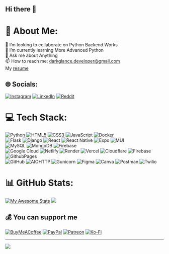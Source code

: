 ## Hi there 👋

# 💫 About Me:
👯 I’m looking to collaborate on Python Backend Works<br>
🌱 I’m currently learning More Advanced Python <br>
💬 Ask me about Anything<br>
📫 How to reach me: darkglance.developer@gmail.com<br>
My [resume](https://www.canva.com/design/DAGVwzgW730/5-NpPGtaqDxl_8kk0vbDvg/view?utm_content=DAGVwzgW730&utm_campaign=designshare&utm_medium=link&utm_source=editor)


## 🌐 Socials:
[![Instagram](https://img.shields.io/badge/Instagram-%23E4405F.svg?logo=Instagram&logoColor=white)](https://instagram.com/ig_darkglance) 
[![LinkedIn](https://img.shields.io/badge/LinkedIn-%230077B5.svg?logo=linkedin&logoColor=white)](https://linkedin.com/in/ashif4354/) 
[![Reddit](https://img.shields.io/badge/Reddit-%23FF4500.svg?logo=Reddit&logoColor=white)](https://reddit.com/user/DarkGlance_) 

# 💻 Tech Stack:
![Python](https://img.shields.io/badge/python-3670A0?style=flat&logo=python&logoColor=ffdd54) 
![HTML5](https://img.shields.io/badge/html5-%23E34F26.svg?style=flat&logo=html5&logoColor=white)
![CSS3](https://img.shields.io/badge/css3-%231572B6.svg?style=flat&logo=css3&logoColor=white) 
![JavaScript](https://img.shields.io/badge/javascript-%23323330.svg?style=flat&logo=javascript&logoColor=%23F7DF1E) 
![Docker](https://img.shields.io/badge/docker-%230db7ed.svg?style=flat&logo=docker&logoColor=white) 
<br>
![Flask](https://img.shields.io/badge/flask-%23000.svg?style=flat&logo=flask&logoColor=white) 
![Django](https://img.shields.io/badge/django-%23092E20.svg?style=flat&logo=django&logoColor=white) 
![React](https://img.shields.io/badge/react-%2320232a.svg?style=flat&logo=react&logoColor=%2361DAFB) 
![React Native](https://img.shields.io/badge/react_native-%2320232a.svg?style=flat&logo=react&logoColor=%2361DAFB) 
![Expo](https://img.shields.io/badge/expo-1C1E24?style=flat&logo=expo&logoColor=#D04A37) 
![MUI](https://img.shields.io/badge/MUI-%230081CB.svg?style=flat&logo=mui&logoColor=white) 
<br>
![MySQL](https://img.shields.io/badge/mysql-4479A1.svg?style=flat&logo=mysql&logoColor=white) 
![MongoDB](https://img.shields.io/badge/MongoDB-%234ea94b.svg?style=flat&logo=mongodb&logoColor=white) 
![Firebase](https://img.shields.io/badge/firebase-%23039BE5.svg?style=flat&logo=firebase) 
<br>
![Google Cloud](https://img.shields.io/badge/GoogleCloud-%234285F4.svg?style=flat&logo=google-cloud&logoColor=white) 
![Netlify](https://img.shields.io/badge/netlify-%23000000.svg?style=flat&logo=netlify&logoColor=#00C7B7) 
![Render](https://img.shields.io/badge/Render-%46E3B7.svg?style=flat&logo=render&logoColor=white) 
![Vercel](https://img.shields.io/badge/vercel-%23000000.svg?style=flat&logo=vercel&logoColor=white) 
![Cloudflare](https://img.shields.io/badge/Cloudflare-F38020?style=flat&logo=Cloudflare&logoColor=white) 
![Firebase](https://img.shields.io/badge/firebase-a08021?style=flat&logo=firebase&logoColor=ffcd34) 
![GithubPages](https://img.shields.io/badge/github%20pages-121013?style=flat&logo=github&logoColor=white)
<br>
![GitHub](https://img.shields.io/badge/github-%23121011.svg?style=flat&logo=github&logoColor=white) 
![AIOHTTP](https://img.shields.io/badge/iohttp-%232C5bb4.svg?style=flat&logo=aiohttp&logoColor=white) 
![Gunicorn](https://img.shields.io/badge/gunicorn-%298729.svg?style=flat&logo=gunicorn&logoColor=white) 
![Figma](https://img.shields.io/badge/figma-%23F24E1E.svg?style=flat&logo=figma&logoColor=white) 
![Canva](https://img.shields.io/badge/Canva-%2300C4CC.svg?style=flat&logo=Canva&logoColor=white) 
![Postman](https://img.shields.io/badge/Postman-FF6C37?style=flat&logo=postman&logoColor=white) 
![Twilio](https://img.shields.io/badge/Twilio-F22F46?style=flat&logo=Twilio&logoColor=white)


# 📊 GitHub Stats:
[![My Awesome Stats](https://awesome-github-stats.azurewebsites.net/user-stats/Ashif4354?cardType=level-alternate&theme=onedark&preferLogin=true&Border=FFFFFF00)](https://git.io/awesome-stats-card)
![](https://github-readme-streak-stats.herokuapp.com/?user=Ashif4354&theme=onedark&hide_border=true)


  ## 💰 You can support me
  [![BuyMeACoffee](https://img.shields.io/badge/Buy%20Me%20a%20Coffee-ffdd00?style=for-the-badge&logo=buy-me-a-coffee&logoColor=black)](https://buymeacoffee.com/darkglance) [![PayPal](https://img.shields.io/badge/PayPal-00457C?style=for-the-badge&logo=paypal&logoColor=white)](https://paypal.me/darkglance) [![Patreon](https://img.shields.io/badge/Patreon-F96854?style=for-the-badge&logo=patreon&logoColor=white)](https://patreon.com/darkglance) [![Ko-Fi](https://img.shields.io/badge/Ko--fi-F16061?style=for-the-badge&logo=ko-fi&logoColor=white)](https://ko-fi.com/darkglance) 

  
---
[![](https://visitcount.itsvg.in/api?id=Ashif4354&icon=0&color=0)](https://visitcount.itsvg.in)

